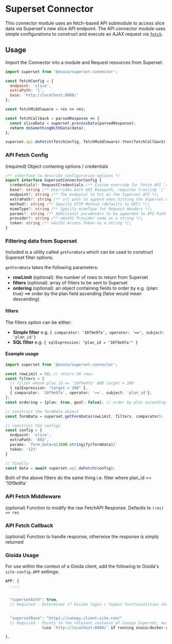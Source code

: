 # Superset Connector

This connector module uses an fetch-based API submodule to access slice data via Superset's new slice API endpoint. The API connector module uses simple configurations to construct and execute an AJAX request via [`fetch`](https://developer.mozilla.org/en-US/docs/Web/API/Fetch_API).

## Usage

Import the Connector into a module and Request resources from Superset:

```js
import superset from '@onaio/superset-connector';

const fetchConfig = {
  endpoint: 'slice',
  extraPath: '1',
  base: 'http://localhost:8088/'
};

const fetchMiddleware = res => res;

const fetchCallback = parsedResponse => {
  const sliceData = superset.processData(parsedResponse);
  return doSomethingWithData(data);
};

superset.api.doFetch(fetchConfig, fetchMiddleware).then(fetchCallback);
```

### API Fetch Config

(required) Object contaning options / credentials

```ts
/** interface to describe configuration options */
export interface SupersetConnectorConfig {
  credentials?: RequestCredentials /** Custom override for Fetch API 'credentials' setting */;
  base?: string /** Overrides Auth URI Basepath, requires trailing '/' */;
  endpoint?: string /** The endpoint to hit on the Superset API */;
  extraPath?: string /** url path to append when hitting the Superset API */;
  method?: string /** Specify HTTP Method (defaults to GET) */;
  mimeType?: string /** Specify mimeType for Request Headers */;
  params?: string /** Additional parameters to be appended to API Path */;
  provider?: string /** oAuth2 Provider name as a string */;
  token: string /** oAuth2 Access Token as a string */;
}
```

### Filtering data from Superset

Included is a utility called `getFormData` which can be used to construct Superset filter options.

`getFormData` takes the following parameters:

- **rowLimit** (optional): the number of rows to return from Superset
- **filters** (optional): array of filters to be sent to Superset
- **ordering** (optional): an object containing fields to order by e.g. {plan: true} ==> order by the plan field ascending (false would mean descending)

#### filters

The filters option can be either:

- **Simple filter** e.g. `{ comparator: '10f9e9fa', operator: '==', subject: 'plan_id'}`
- **SQL filter** e.g. `{ sqlExpression: "plan_id = '10f9e9fa'" }`

#### Example usage

```ts
import superset from '@onaio/superset-connector';

const rowLimit = 50; // return 50 rows
const filters = [
  // filter where plan_id == '10f9e9fa' AND target > 100
  { sqlExpression: "target > 200" },
  { comparator: '10f9e9fa', operator: '==', subject: 'plan_id'},
];
const ordering = {plan: true, goal: false}; // order by plan ascending and goal descending

// construct the formData object
const formData = superset.getFormData(rowLimit, filters, comparator);

// construct the configs
const config = {
  endpoint: 'slice',
  extraPath: '892',
  params: `form_data=${JSON.stringify(formData)}`
  token: '123'
}

// finally
const data = await superset.api.doFetch(config);
```

Both of the above filters do the same thing i.e. filter where plan_id == '10f9e9fa'

### API Fetch Middleware

(optional) Function to modify the raw FetchAPI Response. Defautls to `(res) => res`

### API Fetch Callback

(optional) Function to handle response, otherwise the response is simply returned

### Gisida Usage

For use within the context of a Gisida client, add the following to Gisida's `site-config.APP` settings:

```js
APP: {
  ...,


  "supersetAuth": true,
  // Required - Determines if Gisida login / logout functionalities should AuthZ/DeAuthZ for Superset.


  "supersetBase": "https://canopy.client-site.com/"
  // Required - Points to the relevant instance of Canopy Superset, must include trailing `/`
                (use `http://localhost:8088/` if running onaio/docker-compose-canopy locally)

},
```
